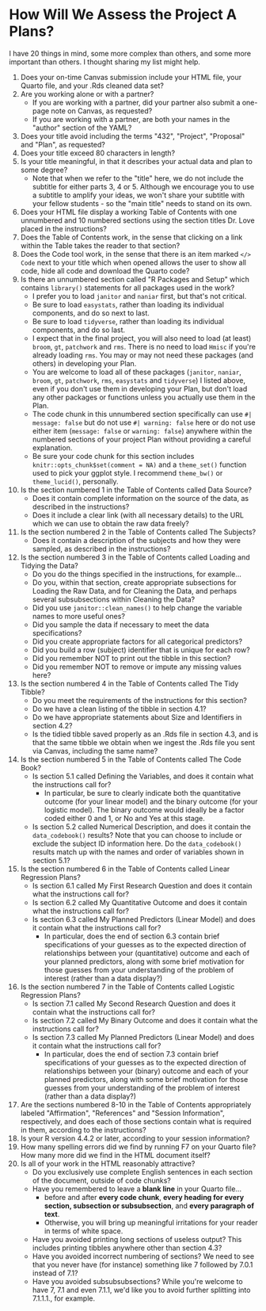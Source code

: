 # How Will We Assess the Project A Plans?

I have 20 things in mind, some more complex than others, and some more important than others. I thought sharing my list might help.

1. Does your on-time Canvas submission include your HTML file, your Quarto file, and your .Rds cleaned data set?
2. Are you working alone or with a partner?
    - If you are working with a partner, did your partner also submit a one-page note on Canvas, as requested?
    - If you are working with a partner, are both your names in the "author" section of the YAML?
3. Does your title avoid including the terms "432", "Project", "Proposal" and "Plan", as requested?
4. Does your title exceed 80 characters in length?
5. Is your title meaningful, in that it describes your actual data and plan to some degree?
    - Note that when we refer to the "title" here, we do not include the subtitle for either parts 3, 4 or 5. Although we encourage you to use a subtitle to amplify your ideas, we won't share your subtitle with your fellow students - so the "main title" needs to stand on its own.
6. Does your HTML file display a working Table of Contents with one unnumbered and 10 numbered sections using the section titles Dr. Love placed in the instructions?
7. Does the Table of Contents work, in the sense that clicking on a link within the Table takes the reader to that section?
8. Does the Code tool work, in the sense that there is an item marked `</> Code` next to your title which when opened allows the user to show all code, hide all code and download the Quarto code?
9. Is there an unnumbered section called "R Packages and Setup" which contains `library()` statements for all packages used in the work?
    - I prefer you to load `janitor` and `naniar` first, but that's not critical.
    - Be sure to load `easystats`, rather than loading its individual components, and do so next to last.
    - Be sure to load `tidyverse`, rather than loading its individual components, and do so last.
    - I expect that in the final project, you will also need to load (at least) `broom`, `gt`, `patchwork` and `rms`. There is no need to load `Hmisc` if you're already loading `rms`. You may or may not need these packages (and others) in developing your Plan.
    - You are welcome to load all of these packages (`janitor`, `naniar`, `broom`, `gt`, `patchwork`, `rms`, `easystats` and `tidyverse`) I listed above, even if you don't use them in developing your Plan, but don't load any other packages or functions unless you actually use them in the Plan.
    - The code chunk in this unnumbered section specifically can use `#| message: false` but do not use `#| warning: false` here or do not use either item (`message: false` or `warning: false`) anywhere within the numbered sections of your project Plan without providing a careful explanation.
    - Be sure your code chunk for this section includes `knitr::opts_chunk$set(comment = NA)` and a `theme_set()` function used to pick your ggplot style. I recommend `theme_bw()` or `theme_lucid()`, personally.
10. Is the section numbered 1 in the Table of Contents called Data Source?
    - Does it contain complete information on the source of the data, as described in the instructions?
    - Does it include a clear link (with all necessary details) to the URL which we can use to obtain the raw data freely?
11. Is the section numbered 2 in the Table of Contents called The Subjects?
    - Does it contain a description of the subjects and how they were sampled, as described in the instructions?
12. Is the section numbered 3 in the Table of Contents called Loading and Tidying the Data?
    - Do you do the things specified in the instructions, for example...
    - Do you, within that section, create appropriate subsections for Loading the Raw Data, and for Cleaning the Data, and perhaps several subsubsections within Cleaning the Data?
    - Did you use `janitor::clean_names()` to help change the variable names to more useful ones?
    - Did you sample the data if necessary to meet the data specifications?
    - Did you create appropriate factors for all categorical predictors?
    - Did you build a row (subject) identifier that is unique for each row?
    - Did you remember NOT to print out the tibble in this section?
    - Did you remember NOT to remove or impute any missing values here?
13. Is the section numbered 4 in the Table of Contents called The Tidy Tibble?
    - Do you meet the requirements of the instructions for this section?
    - Do we have a clean listing of the tibble in section 4.1?
    - Do we have appropriate statements about Size and Identifiers in section 4.2?
    - Is the tidied tibble saved properly as an .Rds file in section 4.3, and is that the same tibble we obtain when we ingest the .Rds file you sent via Canvas, including the same name?
14. Is the section numbered 5 in the Table of Contents called The Code Book?
    - Is section 5.1 called Defining the Variables, and does it contain what the instructions call for?
        - In particular, be sure to clearly indicate both the quantitative outcome (for your linear model) and the binary outcome (for your logistic model). The binary outcome would ideally be a factor coded either 0 and 1, or No and Yes at this stage.
    - Is section 5.2 called Numerical Description, and does it contain the `data_codebook()` results? Note that you can choose to include or exclude the subject ID information here. Do the `data_codebook()` results match up with the names and order of variables shown in section 5.1?
15. Is the section numbered 6 in the Table of Contents called Linear Regression Plans?
    - Is section 6.1 called My First Research Question and does it contain what the instructions call for?
    - Is section 6.2 called My Quantitative Outcome and does it contain what the instructions call for?
    - Is section 6.3 called My Planned Predictors (Linear Model) and does it contain what the instructions call for?
        - In particular, does the end of section 6.3 contain brief specifications of your guesses as to the expected direction of relationships between your (quantitative) outcome and each of your planned predictors, along with some brief motivation for those guesses from your understanding of the problem of interest (rather than a data display?)
16. Is the section numbered 7 in the Table of Contents called Logistic Regression Plans?
    - Is section 7.1 called My Second Research Question and does it contain what the instructions call for?
    - Is section 7.2 called My Binary Outcome and does it contain what the instructions call for?
    - Is section 7.3 called My Planned Predictors (Linear Model) and does it contain what the instructions call for?
        - In particular, does the end of section 7.3 contain brief specifications of your guesses as to the expected direction of relationships between your (binary) outcome and each of your planned predictors, along with some brief motivation for those guesses from your understanding of the problem of interest (rather than a data display?)
17. Are the sections numbered 8-10 in the Table of Contents appropriately labeled "Affirmation", "References" and "Session Information", respectively, and does each of those sections contain what is required in them, according to the instructions?
18. Is your R version 4.4.2 or later, according to your session information?
19. How many spelling errors did we find by running F7 on your Quarto file? How many more did we find in the HTML document itself?
20. Is all of your work in the HTML reasonably attractive?
    - Do you exclusively use complete English sentences in each section of the document, outside of code chunks?
    - Have you remembered to leave a **blank line** in your Quarto file...
        - before and after **every code chunk**, **every heading for every section, subsection or subsubsection**, and **every paragraph of text**.
        - Otherwise, you will bring up meaningful irritations for your reader in terms of white space.
    - Have you avoided printing long sections of useless output? This includes printing tibbles anywhere other than section 4.3?
    - Have you avoided incorrect numbering of sections? We need to see that you never have (for instance) something like 7 followed by 7.0.1 instead of 7.1?
    - Have you avoided subsubsubsections? While you're welcome to have 7, 7.1 and even 7.1.1, we'd like you to avoid further splitting into 7.1.1.1., for example.
